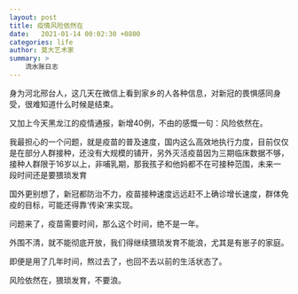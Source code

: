 ```yaml
---
layout: post
title: 疫情风险依然在
date:   2021-01-14 00:02:30 +0800
categories: life 
author: 莫大艺术家
summary: >
    流水账日志
---
```

  身为河北邢台人，这几天在微信上看到家乡的人各种信息，对新冠的畏惧感同身受，很难知道什么时候是结束。



又加上今天黑龙江的疫情通报，新增40例，不由的感慨一句：风险依然在。


  我最担心的一个问题，就是疫苗的普及速度，国内这么高效地执行力度，目前仅仅是在部分人群接种，还没有大规模的铺开，另外灭活疫苗因为三期临床数据不够，接种人群限于16岁以上，非哺乳期，那我孩子和他妈都不在可接种范围，未来一段时间还是要猥琐发育



国外更别想了，新冠都防治不力，疫苗接种速度远远赶不上确诊增长速度，群体免疫的目标，可能还得靠‘传染’来实现。



问题来了，疫苗需要时间，那么这个时间，绝不是一年。



外围不清，就不能彻底开放，我们得继续猥琐发育不能浪，尤其是有崽子的家庭。



即便是用了几年时间，熬过去了，也回不去以前的生活状态了。

风险依然在，猥琐发育，不要浪。

